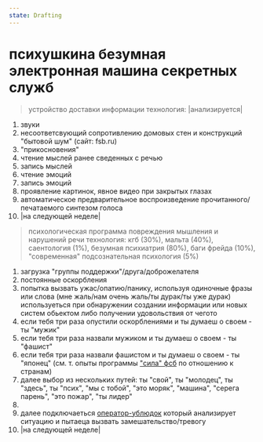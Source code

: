 ```yaml
---
state: Drafting
---
```

# психушкина безумная электронная машина секретных служб

> устройство доставки информации
> технология: |анализируется|

1. звуки 
2. несоответсвующий сопротивлению домовых стен и конструкций "бытовой шум" (сайт: fsb.ru)
3. "прикосновения"
4. чтение мыслей ранее сведенных с речью
5. запись мыслей
6.  чтение эмоций
7. запись эмоций
9. проявление картинок, явное видео при закрытых глазах
10. автоматическое предварительное воспроизведение прочитанного/печатаемого синтезом голоса
11. |на следующей неделе|

> психологическая программа повреждения мышления и нарушений речи
> технология: кгб (30%), мальта (40%), саентология (1%), безумная психиатрия (80%), баги фрейда (10%), "современная" подсознательная психология (5%)

 1. загрузка "группы поддержки"/друга/доброжелателя
 2. постоянные оскорбления
 3. попытка вызвать ужас/опатию/панику, используя одиночные фразы или слова (мне жаль/нам очень жаль/ты дурак/ты уже дурак) 
          используеться при обнаружении создании информации или новых систем обьектом либо получении удовольствия от чегото
 5. если тебя три раза опустили оскорблениями и ты думаеш о своем - ты "мужик"
 6. если тебя три раза назвали мужиком и ты думаеш о своем - ты "фашист"
 7. если тебя три раза назвали фашистом и ты думаеш о своем - ты "японец" (см. т. опыты программы ["сила" фсб](aXis9/issues/ss/automated_psy_machine.md) по отношению к странам)
 8.  далее выбор из нескольких путей: ты "свой", ты "молодец", ты "здесь", ты "псих", "мы с тобой", "это моряк", "машина", "серега парень", "это пожар", "ты лидер"
 9.  
 10. далее подключаеться [оператор-ублюдок](psy_operators) который анализирует ситуацию и пытаеца вызвать замешательство/тревогу
 11. |на следующей неделе|